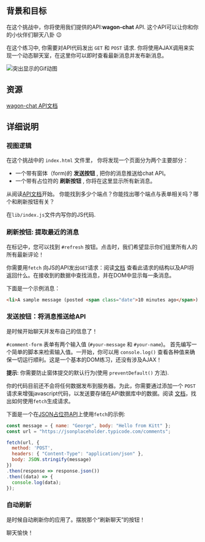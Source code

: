 ## 背景和目标

在这个挑战中，你将使用我们提供的API:**wagon-chat** API.
这个API可以让你和你的小伙伴们聊天八卦 😉

在这个练习中, 你需要对API代码发出 `GET` 和 `POST` 请求. 你将使用AJAX调用来实现一个动态聊天室，在这里你可以即时查看最新消息并发布新消息。


![突出显示的Gif动图](https://raw.githubusercontent.com/lewagon/fullstack-images/master/frontend/chat-room.gif)

## 资源
[wagon-chat API文档](https://github.com/lewagon/wagon-chat-api/blob/master/README.md)

## 详细说明

### 视图逻辑

在这个挑战中的 `index.html` 文件里， 你将发现一个页面分为两个主要部分：

* 一个带有窗体（form)的 **发送按钮** , 把你的消息推送给chat API。
* 一个带有占位符的 **刷新按钮** , 你将在这里显示所有新消息。

从阅读[API文档](https://github.com/lewagon/wagon-chat-api/blob/master/README.md)开始。 你能找到多少个端点？你能找出哪个端点与表单相关吗？哪个和刷新按钮有关？

在`lib/index.js`文件内写你的JS代码.

### 刷新按钮: 提取最近的消息

在标记中，您可以找到 `#refresh` 按钮。点击时，我们希望显示你们组里所有人的所有最新评论！

你需要用`fetch` 向JS的API发出`GET`请求：阅读[文档](https://github.com/lewagon/wagon-chat-api/blob/master/README.md) 查看此请求的结构以及API将返回什么。在接收到的数据中查找消息，并在DOM中显示每一条消息。

下面是一个示例消息：

```html
<li>A sample message (posted <span class="date">10 minutes ago</span>) by John</li>
```

### 发送按钮：将消息推送给API

是时候开始聊天并发布自己的信息了！

`#comment-form` 表单有两个输入值 (`#your-message` 和 `#your-name`)。 首先编写一个简单的脚本来检索输入值。一开始，你可以用 `console.log()` 查看各种值来确保一切运行顺利。这是一个基本的DOM练习，还没有涉及AJAX！

**提示**: 你需要防止窗体提交的默认行为(使用 `preventDefault()` 方法).

你的代码目前还不会将任何数据发布到服务器。为此，你需要通过添加一个 `POST` 请求来增强javascript代码，以发送要存储在API数据库中的数据。阅读 [文档](https://github.com/lewagon/wagon-chat-api/blob/master/README.md)，找出如何使用`fetch`生成请求。

下面是一个在[JSON占位符API](https://jsonplaceholder.typicode.com/)上使用`fetch`的示例:

```js
const message = { name: "George", body: "Hello from Kitt" };
const url = "https://jsonplaceholder.typicode.com/comments";

fetch(url, {
  method: 'POST',
  headers: { "Content-Type": "application/json" },
  body: JSON.stringify(message)
})
.then(response => response.json())
.then((data) => {
  console.log(data);
});
```

### 自动刷新

是时候自动刷新你的应用了。摆脱那个“刷新聊天”的按钮！



聊天愉快！
